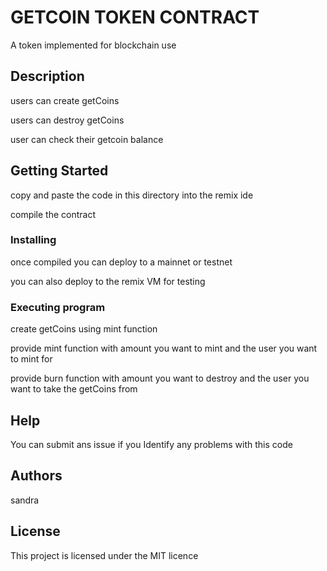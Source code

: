 # GETCOIN TOKEN CONTRACT

A token implemented for blockchain use

## Description

users can create getCoins

users can destroy getCoins

user can check their getcoin balance

## Getting Started

copy and paste the code in this directory into the remix ide

compile the contract

### Installing

once compiled you can deploy to a mainnet or testnet

you can also deploy to the remix VM for testing

### Executing program

create getCoins using mint function

provide mint function with amount you want to mint and the user you want to mint for

provide burn function with amount you want to destroy and the user you want to take the getCoins from

## Help

You can submit ans issue if you Identify any problems with this code

## Authors

sandra

## License

This project is licensed under the MIT licence
